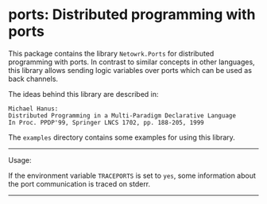 ports: Distributed programming with ports
=========================================

This package contains the library `Netowrk.Ports`
for distributed programming with ports.
In contrast to similar concepts in other languages,
this library allows sending logic variables over ports
which can be used as back channels.

The ideas behind this library are described in:

    Michael Hanus:
    Distributed Programming in a Multi-Paradigm Declarative Language
    In Proc. PPDP'99, Springer LNCS 1702, pp. 188-205, 1999

The `examples` directory contains some examples for using
this library.

--------------------------------------------------------------------------

Usage:

If the environment variable `TRACEPORTS` is set to `yes`,
some information about the port communication is traced
on stderr.

--------------------------------------------------------------------------
